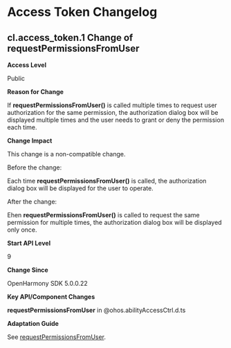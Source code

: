# Access Token Changelog

## cl.access_token.1 Change of requestPermissionsFromUser

**Access Level**

Public

**Reason for Change**

If **requestPermissionsFromUser()** is called multiple times to request user authorization for the same permission, the authorization dialog box will be displayed multiple times and the user needs to grant or deny the permission each time.

**Change Impact**

This change is a non-compatible change.

Before the change:

Each time **requestPermissionsFromUser()** is called, the authorization dialog box will be displayed for the user to operate.

After the change:

Ehen **requestPermissionsFromUser()** is called to request the same permission for multiple times, the authorization dialog box will be displayed only once.

**Start API Level**

9

**Change Since**

OpenHarmony SDK 5.0.0.22

**Key API/Component Changes**

**requestPermissionsFromUser** in @ohos.abilityAccessCtrl.d.ts

**Adaptation Guide**

See [requestPermissionsFromUser](../../../application-dev/reference/apis-ability-kit/js-apis-abilityAccessCtrl.md#requestpermissionsfromuser9).
